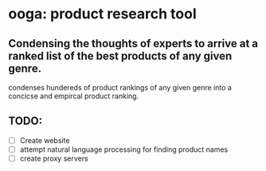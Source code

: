 # ooga: product research tool
## Condensing the thoughts of experts to arrive at a ranked list of the best products of any given genre.

condenses hundereds of product rankings of any given genre into a concicse and empircal product ranking.

## TODO:
- [ ] Create website
- [ ] attempt natural language processing for finding product names
- [ ] create proxy servers
